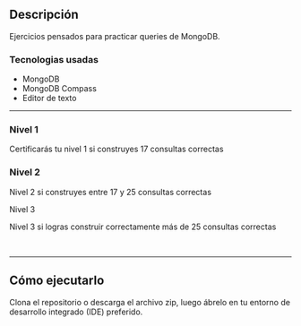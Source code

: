 
## Descripción

Ejercicios pensados para practicar queries de MongoDB.

### Tecnologias usadas

- MongoDB
- MongoDB Compass
- Editor de texto

***


### Nivel 1

Certificarás tu nivel 1 si construyes 17 consultas correctas

### Nivel 2

Nivel 2 si construyes entre 17 y 25 consultas correctas

Nivel 3

Nivel 3 si logras construir correctamente más de 25 consultas correctas

<br>

***


## Cómo ejecutarlo
Clona el repositorio o descarga el archivo zip, luego ábrelo en tu entorno de desarrollo integrado (IDE) preferido.

